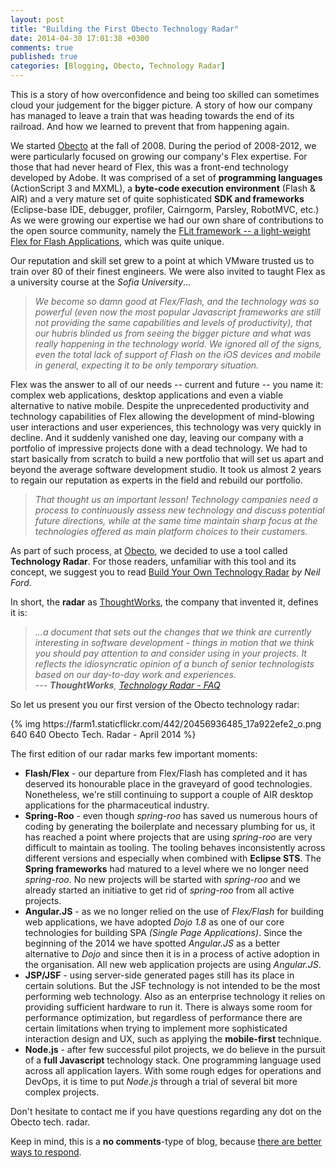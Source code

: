 ```yaml
---
layout: post
title: "Building the First Obecto Technology Radar"
date: 2014-04-30 17:01:38 +0300
comments: true
published: true
categories: [Blogging, Obecto, Technology Radar] 
---
```


This is a story of how overconfidence and being too skilled can sometimes cloud your judgement for the bigger picture. A story of how our company has managed to leave a train that was heading towards the end of its railroad. And how we learned to prevent that from happening again.

We started [Obecto][obecto] at the fall of 2008. During the period of 2008-2012, we were particularly focused on growing our company's Flex expertise. For those that had never heard of Flex, this was a front-end technology developed by Adobe. It was comprised of a set of **programming languages** (ActionScript 3 and MXML), a **byte-code execution environment** (Flash & AIR) and a very mature set of quite sophisticated **SDK and frameworks** (Eclipse-base IDE, debugger, profiler, Cairngorm, Parsley, RobotMVC, etc.) As we were growing our expertise we had our own share of contributions to the open source community, namely the [FLit framework -- a light-weight Flex for Flash Applications][flit], which was quite unique. 

Our reputation and skill set grew to a point at which VMware trusted us to train over 80 of their finest engineers. We were also invited to taught Flex as a university course at the *Sofia University*...

> <cite>We become so damn good at Flex/Flash, and the technology was so powerful *(even now the most popular Javascript frameworks are still not providing the same capabilities and levels of productivity)*, that our hubris blinded us from seeing the bigger picture and what was really happening in the technology world. We ignored all of the signs, even the total lack of support of Flash on the iOS devices and mobile in general, expecting it to be only temporary situation.</cite>

<!-- more -->

Flex was the answer to all of our needs -- current and future -- you name it: complex web applications, desktop applications and even a viable alternative to native mobile. Despite the unprecedented productivity and technology capabilities of Flex allowing the development of mind-blowing user interactions and user experiences, this technology was very quickly in decline. And it suddenly vanished one day, leaving our company with a portfolio of impressive projects done with a dead technology. We had to start basically from scratch to build a new portfolio that will set us apart and beyond the average software development studio. It took us almost 2 years to regain our reputation as experts in the field and rebuild our portfolio. 

> <cite>That thought us an important lesson! Technology companies need a process to continuously assess new technology and discuss potential future directions, while at the same time maintain sharp focus at the technologies offered as main platform choices to their customers.</cite>

As part of such process, at [Obecto][obecto], we decided to use a tool called **Technology Radar**. For those readers, unfamiliar with this tool and its concept, we suggest you to read [Build Your Own Technology Radar][neil] *by Neil Ford*. 

In short, the **radar** as [ThoughtWorks][thought-works], the company that invented it, defines it is:

> <cite>...a document that sets out the changes that we think are currently interesting in software development - things in motion that we think you should pay attention to and consider using in your projects. It reflects the idiosyncratic opinion of a bunch of senior technologists based on our day-to-day work and experiences.  
> --- **ThoughtWorks**, [Technology Radar - FAQ][tech-faq] </cite>

So let us present you our first version of the Obecto technology radar:

<div class="screenshot">
{% img https://farm1.staticflickr.com/442/20456936485_17a922efe2_o.png 640 640 Obecto Tech. Radar - April 2014 %}
</div>

The first edition of our radar marks few important moments:

* **Flash/Flex** - our departure from Flex/Flash has completed and it has deserved its honourable place in the graveyard of good technologies. Nonetheless, we're still continuing to support a couple of AIR desktop applications for the pharmaceutical industry.
* **Spring-Roo** - even though *spring-roo* has saved us numerous hours of coding by generating the boilerplate and necessary plumbing for us, it has reached a point where projects that are using *spring-roo* are very difficult to maintain as tooling. The tooling behaves inconsistently across different versions and especially when combined with **Eclipse STS**. The **Spring frameworks** had matured to a level where we no longer need *spring-roo*. No new projects will be started with *spring-roo* and we already started an initiative to get rid of *spring-roo* from all active projects.
* **Angular.JS** - as we no longer relied on the use of *Flex/Flash* for building web applications, we have adopted *Dojo 1.8* as one of our core technologies for building SPA *(Single Page Applications)*. Since the beginning of the 2014 we have spotted *Angular.JS* as a better alternative to *Dojo* and since then it is in a process of active adoption in the organisation. All new web application projects are using *Angular.JS*.
* **JSP/JSF** - using server-side generated pages still has its place in certain solutions. But the JSF technology is not intended to be the most performing web technology. Also as an enterprise technology it relies on providing sufficient hardware to run it. There is always some room for performance optimization, but regardless of performance there are certain limitations when trying to implement more sophisticated interaction design and UX, such as applying the **mobile-first** technique.
* **Node.js** - after few successful pilot projects, we do believe in the pursuit of a **full Javascript** technology stack. One programming language used across all application layers. With some rough edges for operations and DevOps, it is time to put *Node.js* through a trial of several bit more complex projects.

Don't hesitate to contact me if you have questions regarding any dot on the Obecto tech. radar.

Keep in mind, this is a **no comments**-type of blog, because [there are better ways to respond][no-comments]. 

[obecto]: http://obecto.com "My Company"
[flit]: https://code.google.com/p/flit/ "FLit - a lightweight Flex for Flash Apps"
[neil]: http://nealford.com/memeagora/2013/05/28/build_your_own_technology_radar.html "Build Your Own Technology Radar"
[thought-works]: http://www.thoughtworks.com/ "ThoughtWorks corporate site"
[tech-faq]: http://www.thoughtworks.com/radar/faq "ThoughtWorks -- Technology Radar FAQ"
[no-comments]: http://vladi.io/blog/2014/01/07/switching-off-comments/ "Switching Off Comments"

